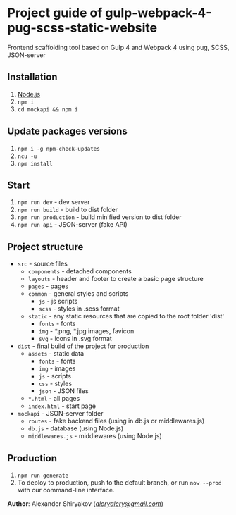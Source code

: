 # Project guide of gulp-webpack-4-pug-scss-static-website

Frontend scaffolding tool based on Gulp 4 and Webpack 4 using pug, SCSS, JSON-server


## Installation
1. [Node.js](https://nodejs.org/en/download/) 
1. `npm i`
1. `cd mockapi && npm i`


## Update packages versions
1. `npm i -g npm-check-updates`
1. `ncu -u`
1. `npm install`


## Start
1. `npm run dev` - dev server
1. `npm run build` - build to dist folder
1. `npm run production` - build minified version to dist folder
1. `npm run api` - JSON-server (fake API)


## Project structure
* `src` - source files
    * `components` - detached components
    * `layouts` - header and footer to create a basic page structure
    * `pages` - pages
    * `common` - general styles and scripts
        * `js` - js scripts
        * `scss` - styles in .scss format
    * `static` - any static resources that are copied to the root folder 'dist'
        * `fonts` - fonts
        * `img` - *.png, *.jpg images, favicon
        * `svg` - icons in .svg format
* `dist` - final build of the project for production
    * `assets` - static data
        * `fonts` - fonts
        * `img` - images
        * `js` - scripts
        * `css` - styles
        * `json` - JSON files
    * `*.html` - all pages
    * `index.html` - start page
* `mockapi` - JSON-server folder
    * `routes` - fake backend files (using in db.js or middlewares.js)
    * `db.js` - database (using Node.js)
    * `middlewares.js` - middlewares (using Node.js)


## Production
1. `npm run generate`
1. To deploy to production, push to the default branch, or run `now --prod` with our command-line interface.


**Author**: Alexander Shiryakov (*alcryalcry@gmail.com*)
